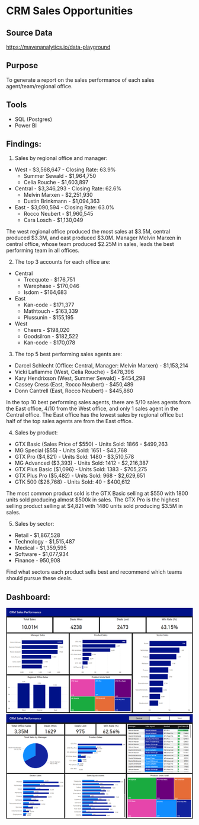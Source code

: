 # CRM Sales Opportunities 
## Source Data
https://mavenanalytics.io/data-playground

## Purpose
To generate a report on the sales performance of each sales agent/team/regional office.

## Tools
- SQL (Postgres)
- Power BI 

## Findings:
1. Sales by regional office and manager:
  - West - $3,568,647 - Closing Rate: 63.9% 
    - Summer Sewald - $1,964,750
    - Celia Rouche - $1,603,897
  - Central - $3,346,293 - Closing Rate: 62.6%
    - Melvin Marxen - $2,251,930
    - Dustin Brinkmann - $1,094,363
  - East - $3,090,594 - Closing Rate: 63.0%
    - Rocco Neubert - $1,960,545
    - Cara Losch - $1,130,049

The west regional office produced the most sales at $3.5M, central produced $3.3M, and east produced $3.0M. Manager Melvin Marxen in central office, whose team produced $2.25M in sales, leads the best performing team in all offices.

2. The top 3 accounts for each office are:
  - Central
    - Treequote - $176,751
    - Warephase - $170,046
    - Isdom - $164,683
  - East
    - Kan-code - $171,377
    - Mathtouch - $163,339
    - Plussunin - $155,195 
  - West
    - Cheers - $198,020
    - Goodsilron - $182,522
    - Kan-code - $170,078

3. The top 5 best performing sales agents are:
  - Darcel Schlecht (Office: Central, Manager: Melvin Marxen) - $1,153,214
  - Vicki Laflamme (West, Celia Rouche) - $478,396
  - Kary Hendrixson (West, Summer Sewald) - $454,298
  - Cassey Cress (East, Rocco Neubert) - $450,489
  - Donn Cantrell (East, Rocco Neubert) - $445,860

In the top 10 best performing sales agents, there are 5/10 sales agents from the East office, 4/10 from the West office, and only 1 sales agent in the Central office. The East office has the lowest sales by regional office but half of the top sales agents are from the East office.

4. Sales by product:
  - GTX Basic (Sales Price of $550) - Units Sold: 1866 - $499,263
  - MG Special ($55) - Units Sold: 1651 - $43,768
  - GTX Pro ($4,821) - Units Sold: 1480 - $3,510,578
  - MG Advanced ($3,393) - Units Sold: 1412 - $2,216,387
  - GTX Plus Basic ($1,096) - Units Sold: 1383 - $705,275
  - GTX Plus Pro ($5,482) - Units Sold: 968 - $2,629,651
  - GTK 500 ($26,768) - Units Sold: 40 - $400,612

The most common product sold is the GTX Basic selling at $550 with 1800 units sold producing almost $500k in sales. The GTX Pro is the highest selling product selling at $4,821 with 1480 units sold producing $3.5M in sales.
  
5. Sales by sector:
  - Retail - $1,867,528
  - Technology - $1,515,487
  - Medical - $1,359,595
  - Software - $1,077,934
  - Finance - 950,908

Find what sectors each product sells best and recommend which teams should pursue these deals.

## Dashboard:
![alt text](https://github.com/CarlosCapili/Data-Analysis-Portfolio/blob/main/SQL%20Analysis%20Projects/CRM%20Sales%20Insights/Power%20BI%20Screenshots/image.png)
![alt text](https://github.com/CarlosCapili/Data-Analysis-Portfolio/blob/main/SQL%20Analysis%20Projects/CRM%20Sales%20Insights/Power%20BI%20Screenshots/image-1.png)

